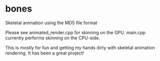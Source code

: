 bones
=====

Skeletal animation using the MD5 file format

Please see animated_render.cpp for skinning on the GPU.
main.cpp currently performs skinning on the CPU-side.

This is mostly for fun and getting my hands dirty with skeletal animation rendering. It has been a great project!
